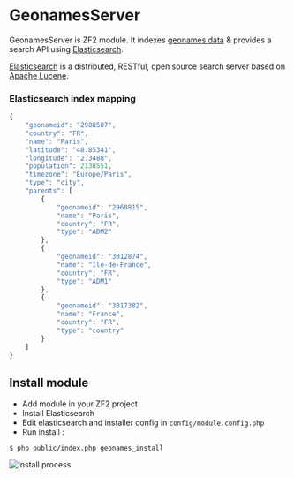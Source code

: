GeonamesServer
==============

GeonamesServer is ZF2 module. It indexes [geonames data](http://www.geonames.org/) &amp; provides a search API using [Elasticsearch](http://www.elasticsearch.org/). 

[Elasticsearch](http://www.elasticsearch.org/) is a distributed, RESTful, open source search server based on [Apache Lucene](http://lucene.apache.org/).

### Elasticsearch index mapping
```javascript
{
    "geonameid": "2988507",
    "country": "FR",
    "name": "Paris",
    "latitude": "48.85341",
    "longitude": "2.3488",
    "population": 2138551,
    "timezone": "Europe/Paris",
    "type": "city",
    "parents": [
        {
            "geonameid": "2968815",
            "name": "Paris",
            "country": "FR",
            "type": "ADM2"
        },
        {
            "geonameid": "3012874",
            "name": "Île-de-France",
            "country": "FR",
            "type": "ADM1"
        },
        {
            "geonameid": "3017382",
            "name": "France",
            "country": "FR",
            "type": "country"
        }
    ]
}
```

## Install module

 * Add module in your ZF2 project
 * Install Elasticsearch
 * Edit elasticsearch and installer config in `config/module.config.php`
 * Run install :

```shell
$ php public/index.php geonames_install
```

![Install process](http://dl.dropbox.com/u/6242254/install.png)
